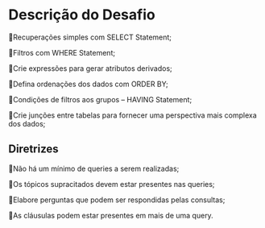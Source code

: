 # Descrição do Desafio

🔸Recuperações simples com SELECT Statement;

🔸Filtros com WHERE Statement;

🔸Crie expressões para gerar atributos derivados;

🔸Defina ordenações dos dados com ORDER BY;

🔸Condições de filtros aos grupos – HAVING Statement;

🔸Crie junções entre tabelas para fornecer uma perspectiva mais complexa dos dados;

## Diretrizes
🔹Não há um mínimo de queries a serem realizadas;

🔹Os tópicos supracitados devem estar presentes nas queries;

🔹Elabore perguntas que podem ser respondidas pelas consultas;

🔹As cláusulas podem estar presentes em mais de uma query.
